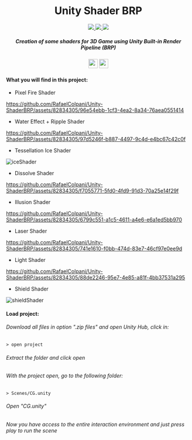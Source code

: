 <h1 align="center"> Unity Shader BRP </h1>

<p align="center">
 <a href="https://skillicons.dev">
    <img src="https://skillicons.dev/icons?i=unity"/>
    <img src="https://skillicons.dev/icons?i=cs"/>
     <img src="https://skillicons.dev/icons?i=vscode"/>
  </a>
</p>

<h5 align="center">
  Creation of some shaders for 3D Game using Unity Built-in Render Pipeline (BRP)
</h5>

<p align="center">
 <img height="25" src="http://img.shields.io/static/v1?label = STATUS & message = Under %20 Development & color = yellow & style=for-the-badge"/> 
 <img height="25" src="http://img.shields.io/static/v1?label = ENGINE / PIPELINE & message = Unity %20 Built-in & color = lightgray & style=for-the-badge"/> 
</p>

<h4 align="left"> What you will find in this project: </h4>

- Pixel Fire Shader

https://github.com/RafaelColpani/Unity-ShaderBRP/assets/82834305/96e54ebb-1cf3-4ea2-8a34-76aea0551414

- Water Effect + Ripple Shader 

https://github.com/RafaelColpani/Unity-ShaderBRP/assets/82834305/97d5246f-b887-4497-9c4d-e4bc67c42c0f

- Tessellation Ice Shader

![iceShader](https://github.com/RafaelColpani/Unity-ShaderBRP/assets/82834305/de03c054-5a97-4da3-91f2-7c172f8bb1bb)


- Dissolve Shader

https://github.com/RafaelColpani/Unity-ShaderBRP/assets/82834305/f7055771-5fd0-4fd9-91d3-70a25e14f29f

- Illusion Shader

https://github.com/RafaelColpani/Unity-ShaderBRP/assets/82834305/6799c551-a1c5-4611-a4e6-e6a1ed5bb970

- Laser Shader

https://github.com/RafaelColpani/Unity-ShaderBRP/assets/82834305/741e1610-f0bb-474d-83e7-46cf97e0ee9d

- Light Shader

https://github.com/RafaelColpani/Unity-ShaderBRP/assets/82834305/88de2246-95e7-4e85-a81f-4bb37531a295

- Shield Shader

![shieldShader](https://github.com/RafaelColpani/Unity-ShaderBRP/assets/82834305/8e7a3877-7a0c-4422-8aa8-77ecaa6523f4)


<h4 align="left"> Load project: </h4>
<h6> Download all files in option ".zip files" and open Unity Hub, click in: </h6>

```
> open project
```

<h6> Extract the folder and click open </h6>
<h6> With the project open, go to the following folder: </h6>

```
> Scenes/CG.unity
```

<h6> Open "CG.unity" </h6>
<h6> Now you have access to the entire interaction environment and just press play to run the scene </h6>
